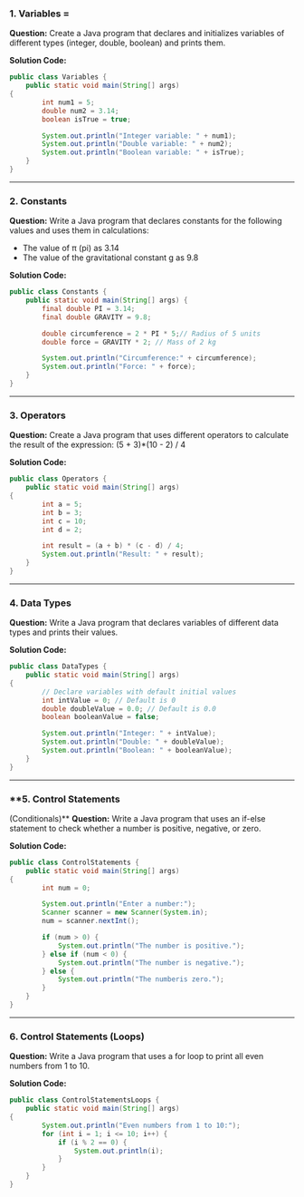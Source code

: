 ### **1. Variables =**
**Question:**
Create a Java program that declares and
initializes variables of different types
(integer, double, boolean) and prints them.

**Solution Code:**
```java
public class Variables {
    public static void main(String[] args)
{
        int num1 = 5;
        double num2 = 3.14;
        boolean isTrue = true;

        System.out.println("Integer variable: " + num1);
        System.out.println("Double variable: " + num2);
        System.out.println("Boolean variable: " + isTrue);
    }
}
```

---

### **2. Constants**
**Question:**
Write a Java program that declares
constants for the following values and uses
them in calculations:
- The value of π (pi) as 3.14
- The value of the gravitational constant g
as 9.8

**Solution Code:**
```java
public class Constants {
    public static void main(String[] args) {
        final double PI = 3.14;
        final double GRAVITY = 9.8;

        double circumference = 2 * PI * 5;// Radius of 5 units
        double force = GRAVITY * 2; // Mass of 2 kg

        System.out.println("Circumference:" + circumference);
        System.out.println("Force: " + force);
    }
}
```

---

### **3. Operators**
**Question:**
Create a Java program that uses different
operators to calculate the result of the
expression:
(5 + 3)*(10 - 2) / 4

**Solution Code:**
```java
public class Operators {
    public static void main(String[] args)
{
        int a = 5;
        int b = 3;
        int c = 10;
        int d = 2;

        int result = (a + b) * (c - d) / 4;
        System.out.println("Result: " + result);
    }
}
```

---

### **4. Data Types**
**Question:**
Write a Java program that declares
variables of different data types and
prints their values.

**Solution Code:**
```java
public class DataTypes {
    public static void main(String[] args)
{
        // Declare variables with default initial values
        int intValue = 0; // Default is 0
        double doubleValue = 0.0; // Default is 0.0
        boolean booleanValue = false;

        System.out.println("Integer: " + intValue);
        System.out.println("Double: " + doubleValue);
        System.out.println("Boolean: " + booleanValue);
    }
}
```

---

### **5. Control Statements
(Conditionals)**
**Question:**
Write a Java program that uses an if-else
statement to check whether a number is
positive, negative, or zero.

**Solution Code:**
```java
public class ControlStatements {
    public static void main(String[] args)
{
        int num = 0;

        System.out.println("Enter a number:");
        Scanner scanner = new Scanner(System.in);
        num = scanner.nextInt();

        if (num > 0) {
            System.out.println("The number is positive.");
        } else if (num < 0) {
            System.out.println("The number is negative.");
        } else {
            System.out.println("The numberis zero.");
        }
    }
}
```

---

### **6. Control Statements (Loops)**
**Question:**
Write a Java program that uses a for loop
to print all even numbers from 1 to 10.

**Solution Code:**
```java
public class ControlStatementsLoops {
    public static void main(String[] args)
{
        System.out.println("Even numbers from 1 to 10:");
        for (int i = 1; i <= 10; i++) {
            if (i % 2 == 0) {
                System.out.println(i);
            }
        }
    }
}
```

